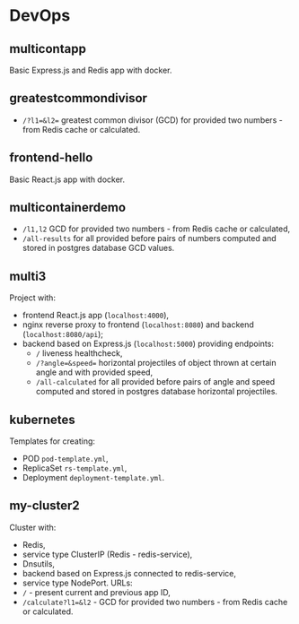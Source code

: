 # DevOps

## multicontapp
Basic Express.js and Redis app with docker.

## greatestcommondivisor
* `/?l1=&l2=` greatest common divisor (GCD) for provided two numbers - from Redis cache or calculated.

## frontend-hello
Basic React.js app with docker.

## multicontainerdemo
* `/l1,l2` GCD for provided two numbers - from Redis cache or calculated,
* `/all-results` for all provided before pairs of numbers computed and stored in postgres database GCD values.

## multi3
Project with:
* frontend React.js app (`localhost:4000`),
* nginx reverse proxy to frontend (`localhost:8080`) and backend (`localhost:8080/api`);
* backend based on Express.js (`localhost:5000`) providing endpoints:
  * `/` liveness healthcheck,
  * `/?angle=&speed=` horizontal projectiles of object thrown at certain angle and with provided speed,
  * `/all-calculated` for all provided before pairs of angle and speed computed and stored in postgres database horizontal projectiles.

## kubernetes
Templates for creating:
* POD `pod-template.yml`,
* ReplicaSet `rs-template.yml`,
* Deployment `deployment-template.yml`.

## my-cluster2
Cluster with:
* Redis,
* service type ClusterIP (Redis - redis-service),
* Dnsutils,
* backend based on Express.js connected to redis-service,
* service type NodePort.
URLs:
* `/` - present current and previous app ID,
* `/calculate?l1=&l2` - GCD for provided two numbers - from Redis cache or calculated.
